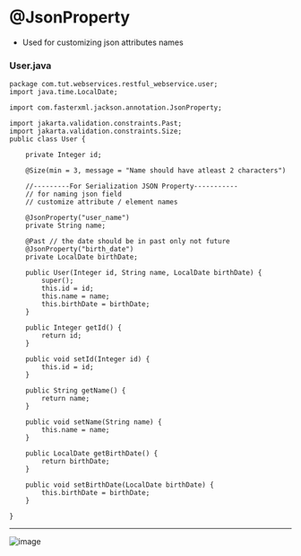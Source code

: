 # @JsonProperty
+ Used for customizing json attributes names
### User.java

    package com.tut.webservices.restful_webservice.user;
    import java.time.LocalDate;
    
    import com.fasterxml.jackson.annotation.JsonProperty;
    
    import jakarta.validation.constraints.Past;
    import jakarta.validation.constraints.Size;
    public class User {
    
    	private Integer id;
     
    	@Size(min = 3, message = "Name should have atleast 2 characters")

    	//---------For Serialization JSON Property-----------
    	// for naming json field
    	// customize attribute / element names
     
    	@JsonProperty("user_name")
    	private String name;
    
    	@Past // the date should be in past only not future
    	@JsonProperty("birth_date")
    	private LocalDate birthDate;
    
    	public User(Integer id, String name, LocalDate birthDate) {
    		super();
    		this.id = id;
    		this.name = name;
    		this.birthDate = birthDate;
    	}
    
    	public Integer getId() {
    		return id;
    	}
    
    	public void setId(Integer id) {
    		this.id = id;
    	}
    
    	public String getName() {
    		return name;
    	}
    
    	public void setName(String name) {
    		this.name = name;
    	}
    
    	public LocalDate getBirthDate() {
    		return birthDate;
    	}
    
    	public void setBirthDate(LocalDate birthDate) {
    		this.birthDate = birthDate;
    	}
    
    }

<hr>


![image](https://github.com/user-attachments/assets/fca93be7-3c07-407c-9ef2-95286a32c36b)

